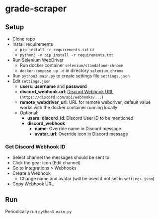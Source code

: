 # grade-scraper

## Setup

- Clone repo
- Install requirements
    - `pip install -r requirements.txt` or
    - `python3 -m pip install -r requirements.txt`
- Run Selenium WebDriver
    - Run docker container `selenium/standalone-chrome`
    - `docker-compose up -d` in directory `selenium_chrome`
- Run `python3 main.py` to create settings file `settings.json`
- Edit `settings.json`
    - **users**: **username** and **password**
    - **discord_webhook.url**: [Discord Webhook URL](#get-discord-webhook-id) (`https://discord.com/api/webhooks/...`)
    - **remote_webdriver_url**: URL for remote webdriver, default value works with the docker container running locally
    - Optional:
        - **users**: **discord_id**: Discord User ID to be mentioned
        - **discord_webhook**
            - **name**: Override name in Discord message
            - **avatar_url**: Override icon in Discord message

### Get Discord Webhook ID

- Select channel the messages should be sent to
- Click the gear icon (Edit channel)
- Go to Integrations > Webhooks
- Create a Webhook
    - Change name and avatar (will be used if not set in `settings.json`)
- Copy Webhook URL

## Run

Periodically run `python3 main.py`